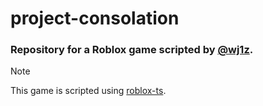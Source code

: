 # project-consolation

### Repository for a Roblox game scripted by [@wj1z](https://www.roblox.com/users/1204614554/profile "@wj1z Profile").

> [!NOTE]
> This game is scripted using [roblox-ts](https://roblox-ts.com).